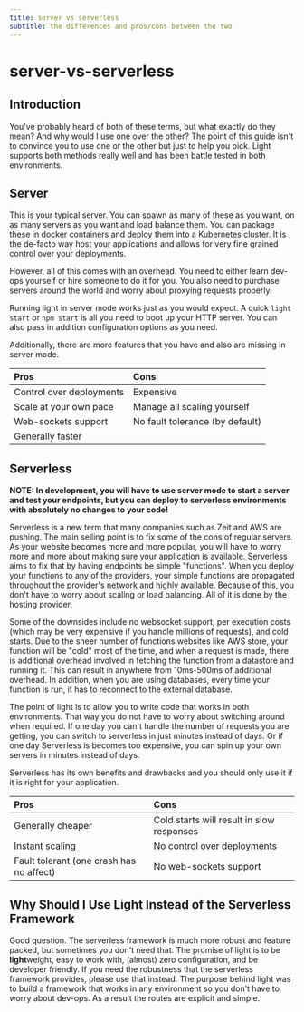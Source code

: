 ```yaml
---
title: server vs serverless
subtitle: the differences and pros/cons between the two
---
```


# server-vs-serverless

## Introduction

You've probably heard of both of these terms, but what exactly do they mean? And why would I use one over the other? The point of this guide isn't to convince you to use one or the other but just to help you pick. Light supports both methods really well and has been battle tested in both environments.

## Server

This is your typical server. You can spawn as many of these as you want, on as many servers as you want and load balance them. You can package these in docker containers and deploy them into a Kubernetes cluster. It is the de-facto way host your applications and allows for very fine grained control over your deployments.

However, all of this comes with an overhead. You need to either learn dev-ops yourself or hire someone to do it for you. You also need to purchase servers around the world and worry about proxying requests properly.

Running light in server mode works just as you would expect. A quick `light start` or `npm start` is all you need to boot up your HTTP server. You can also pass in addition configuration options as you need.

Additionally, there are more features that you have and also are missing in server mode.

| Pros | Cons |
| :--- | :--- |
| Control over deployments | Expensive |
| Scale at your own pace | Manage all scaling yourself |
| Web-sockets support | No fault tolerance \(by default\) |
| Generally faster |  |

## Serverless

**NOTE: In development, you will have to use server mode to start a server and test your endpoints, but you can deploy to serverless environments with absolutely no changes to your code!**

Serverless is a new term that many companies such as Zeit and AWS are pushing. The main selling point is to fix some of the cons of regular servers. As your website becomes more and more popular, you will have to worry more and more about making sure your application is available. Serverless aims to fix that by having endpoints be simple "functions". When you deploy your functions to any of the providers, your simple functions are propagated throughout the provider's network and highly available. Because of this, you don't have to worry about scaling or load balancing. All of it is done by the hosting provider.

Some of the downsides include no websocket support, per execution costs \(which may be very expensive if you handle millions of requests\), and cold starts. Due to the sheer number of functions websites like AWS store, your function will be "cold" most of the time, and when a request is made, there is additional overhead involved in fetching the function from a datastore and running it. This can result in anywhere from 10ms-500ms of additional overhead. In addition, when you are using databases, every time your function is run, it has to reconnect to the external database.

The point of light is to allow you to write code that works in both environments. That way you do not have to worry about switching around when required. If one day you can't handle the number of requests you are getting, you can switch to serverless in just minutes instead of days. Or if one day Serverless is becomes too expensive, you can spin up your own servers in minutes instead of days.

Serverless has its own benefits and drawbacks and you should only use it if it is right for your application.

| Pros | Cons |
| :--- | :--- |
| Generally cheaper | Cold starts will result in slow responses |
| Instant scaling | No control over deployments |
| Fault tolerant \(one crash has no affect\) | No web-sockets support |

## Why Should I Use Light Instead of the Serverless Framework

Good question. The serverless framework is much more robust and feature packed, but sometimes you don't need that. The promise of light is to be **light**weight, easy to work with, \(almost\) zero configuration, and be developer friendly. If you need the robustness that the serverless framework provides, please use that instead. The purpose behind light was to build a framework that works in any environment so you don't have to worry about dev-ops. As a result the routes are explicit and simple.

